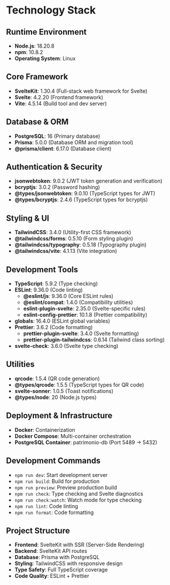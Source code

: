 # Technology Stack

## Runtime Environment
- **Node.js**: 18.20.8
- **npm**: 10.8.2
- **Operating System**: Linux

## Core Framework
- **SvelteKit**: 1.30.4 (Full-stack web framework for Svelte)
- **Svelte**: 4.2.20 (Frontend framework)
- **Vite**: 4.5.14 (Build tool and dev server)

## Database & ORM
- **PostgreSQL**: 16 (Primary database)
- **Prisma**: 5.0.0 (Database ORM and migration tool)
- **@prisma/client**: 6.17.0 (Database client)

## Authentication & Security
- **jsonwebtoken**: 9.0.2 (JWT token generation and verification)
- **bcryptjs**: 3.0.2 (Password hashing)
- **@types/jsonwebtoken**: 9.0.10 (TypeScript types for JWT)
- **@types/bcryptjs**: 2.4.6 (TypeScript types for bcryptjs)

## Styling & UI
- **TailwindCSS**: 3.4.0 (Utility-first CSS framework)
- **@tailwindcss/forms**: 0.5.10 (Form styling plugin)
- **@tailwindcss/typography**: 0.5.18 (Typography plugin)
- **@tailwindcss/vite**: 4.1.13 (Vite integration)

## Development Tools
- **TypeScript**: 5.9.2 (Type checking)
- **ESLint**: 9.36.0 (Code linting)
  - **@eslint/js**: 9.36.0 (Core ESLint rules)
  - **@eslint/compat**: 1.4.0 (Compatibility utilities)
  - **eslint-plugin-svelte**: 2.35.0 (Svelte-specific rules)
  - **eslint-config-prettier**: 10.1.8 (Prettier compatibility)
- **globals**: 16.4.0 (ESLint global variables)
- **Prettier**: 3.6.2 (Code formatting)
  - **prettier-plugin-svelte**: 3.4.0 (Svelte formatting)
  - **prettier-plugin-tailwindcss**: 0.6.14 (Tailwind class sorting)
- **svelte-check**: 3.6.0 (Svelte type checking)

## Utilities
- **qrcode**: 1.5.4 (QR code generation)
- **@types/qrcode**: 1.5.5 (TypeScript types for QR code)
- **svelte-sonner**: 1.0.5 (Toast notifications)
- **@types/node**: 20 (Node.js types)

## Deployment & Infrastructure
- **Docker**: Containerization
- **Docker Compose**: Multi-container orchestration
- **PostgreSQL Container**: patrimonio-db (Port 5489 → 5432)

## Development Commands
- `npm run dev`: Start development server
- `npm run build`: Build for production
- `npm run preview`: Preview production build
- `npm run check`: Type checking and Svelte diagnostics
- `npm run check:watch`: Watch mode for type checking
- `npm run lint`: Code linting
- `npm run format`: Code formatting

## Project Structure
- **Frontend**: SvelteKit with SSR (Server-Side Rendering)
- **Backend**: SvelteKit API routes
- **Database**: Prisma with PostgreSQL
- **Styling**: TailwindCSS with responsive design
- **Type Safety**: Full TypeScript coverage
- **Code Quality**: ESLint + Prettier
